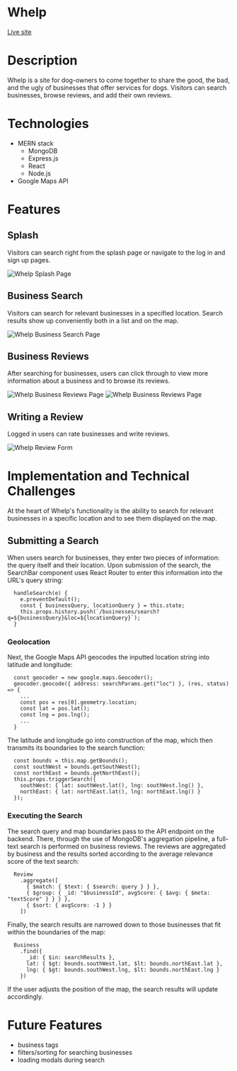 # Whelp

[Live site](http://whelp-app.herokuapp.com/)

# Description

Whelp is a site for dog-owners to come together to share the good, the bad, and the ugly of businesses that offer services for dogs. Visitors can search businesses, browse reviews, and add their own reviews.

# Technologies

  * MERN stack
    * MongoDB
    * Express.js
    * React
    * Node.js
  * Google Maps API


# Features

## Splash

Visitors can search right from the splash page or navigate to the log in and sign up pages.

![Whelp Splash Page](./screenshots/splash.png)

## Business Search

Visitors can search for relevant businesses in a specified location. Search results show up conveniently both in a list and on the map.

![Whelp Business Search Page](./screenshots/business_search.png)

## Business Reviews

After searching for businesses, users can click through to view more information about a business and to browse its reviews.

![Whelp Business Reviews Page](./screenshots/business_reviews_1.png)
![Whelp Business Reviews Page](./screenshots/business_reviews_2.png)

## Writing a Review

Logged in users can rate businesses and write reviews.

![Whelp Review Form](./screenshots/review_form.png)

# Implementation and Technical Challenges

At the heart of Whelp's functionality is the ability to search for relevant businesses in a specific location and to see them displayed on the map.

## Submitting a Search

When users search for businesses, they enter two pieces of information: the query itself and their location. Upon submission of the search, the SearchBar component uses React Router to enter this information into the URL's query string:
```
  handleSearch(e) {
    e.preventDefault();
    const { businessQuery, locationQuery } = this.state;
    this.props.history.push(`/businesses/search?q=${businessQuery}&loc=${locationQuery}`);
  }
```

### Geolocation

Next, the Google Maps API geocodes the inputted location string into latitude and longitude:

```
  const geocoder = new google.maps.Geocoder();
  geocoder.geocode({ address: searchParams.get("loc") }, (res, status) => {
    ...
    const pos = res[0].geometry.location;
    const lat = pos.lat();
    const lng = pos.lng();
    ...
  }
```

The latitude and longitude go into construction of the map, which then transmits its boundaries to the search function:

```
  const bounds = this.map.getBounds();
  const southWest = bounds.getSouthWest();
  const northEast = bounds.getNorthEast();
  this.props.triggerSearch({
    southWest: { lat: southWest.lat(), lng: southWest.lng() },
    northEast: { lat: northEast.lat(), lng: northEast.lng() }
  });
```

### Executing the Search

The search query and map boundaries pass to the API endpoint on the backend. There, through the use of MongoDB's aggregation pipeline, a full-text search is performed on business reviews. The reviews are aggregated by business and the results sorted according to the average relevance score of the text search:

```
  Review
    .aggregate([ 
      { $match: { $text: { $search: query } } },
      { $group: { _id: "$businessId", avgScore: { $avg: { $meta: "textScore" } } } },
      { $sort: { avgScore: -1 } }
    ])
```

Finally, the search results are narrowed down to those businesses that fit within the boundaries of the map:

```
  Business
    .find({ 
      _id: { $in: searchResults },
      lat: { $gt: bounds.southWest.lat, $lt: bounds.northEast.lat },
      lng: { $gt: bounds.southWest.lng, $lt: bounds.northEast.lng } 
    })
```

If the user adjusts the position of the map, the search results will update accordingly.

# Future Features
  * business tags
  * filters/sorting for searching businesses
  * loading modals during search